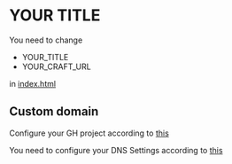 # YOUR TITLE

You need to change

- YOUR_TITLE
- YOUR_CRAFT_URL

in [index.html](./index.html)

## Custom domain 

Configure your GH project according to [this](https://docs.github.com/en/pages/configuring-a-custom-domain-for-your-github-pages-site/managing-a-custom-domain-for-your-github-pages-site#configuring-a-subdomain)

You need to configure your DNS Settings according to [this](https://docs.github.com/en/pages/configuring-a-custom-domain-for-your-github-pages-site/managing-a-custom-domain-for-your-github-pages-site#configuring-an-apex-domain)





